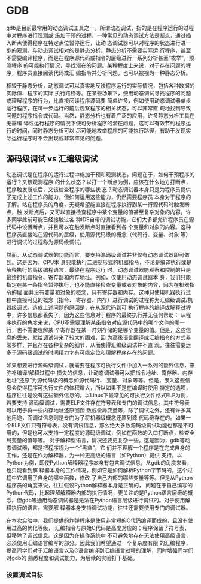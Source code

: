 # GDB

<!---toc--->

gdb是目前最常用的动态调试工具之一。所谓动态调试，指的是在程序运行的过程中对程序进行观测或
施加干预的过程，一种常见的动态调试方法是断点，通过插入断点使得程序在特定点位暂停运行，让动
态调试器可以对程序的状态进行进一步的观测。与动态调试相对的是静态分析。静态分析不需要实际运
行程序，甚至不需要编译程序，而是在程序源代码或指令的层级进行一系列分析甚至“枚举”，预测程序
的可能执行情况，寻找潜在的问题。某种程度上来说，对于存在问题的程序，程序员直接阅读代码或汇
编指令并分析问题，也可以被视为一种静态分析。

相较于静态分析，动态调试可以真实地反映程序运行的实际情况，包括各种数据的实际值、程序的实际
执行路径等。在某些场景下，使用动态调试寻找程序的问题或理解程序的行为，比直接阅读程序源码要
简单许多，例如使用动态调试器单步运行程序，在每一步运行的前后观察程序的相关状态，可以非常直
观地找到导致问题的程序指令或代码。当然，静态分析也有着广泛的应用，许多静态分析工具在无需编
译或运行程序的情况下便可分析程序的潜在问题，这可以有效节约程序运行的时间，同时静态分析可以
尽可能地枚举程序的可能执行路径，有助于发现实际运行程序时不会出现或非常罕见的问题。

## 源码级调试 vs 汇编级调试

动态调试是在程序的运行过程中施加干预和观测状态，问题在于，如何干预程序的运行？又该观测程序
的什么状态？以打一个断点为例，应该在什么地方打断点，程序触发断点后，又该检查程序的哪些状
态？动态调试器本身只是为程序员提供了完成上述工作的能力，但如何运用这些能力，仍然需要程序员
本身对于程序的了解。站在程序员的角度，无疑希望能直接在程序执行到某一行源代码时触发断点，触
发断点后，又可以直接检查程序中某个变量的值甚至复杂对象的内容。许多同学此前可能已经接触过各
种IDE自带的调试功能，它们大多都允许程序员在源代码中设置断点，并且可以在触发断点时直接看到各
个变量和对象的内容。这种程序员直接站在源代码的层级，使用源代码级的概念（代码行、变量、对象
等）进行调试的过程称为源码级调试。

然而，从动态调试器的功能而言，要支持源码级调试并非仅有动态调试器即可做到。这是因为，CPU本
身只能执行二进制形式的机器指令，不论是编译执行或是解释执行的高级编程语言，最终在程序运行
时，动态调试器能观察和控制的只是最终的机器指令、寄存器和内存地址。例如，仅使用动态调试器本
身，我们只能指定在某一条指令暂停执行，也不能直接检查变量或者对象的内容，因为在机器指令的层
面并没有变量和对象的概念，只有寄存器和内存。这种只使用机器执行过程中直接可见的概念（指令、
寄存器、内存）进行调试的过程称为汇编级调试/机器级调试。造成上述问题的原因是，在从源代码到可
执行程序的编译或解释过程中，许多信息都丢失了，因为这些信息对于程序的最终执行并无任何帮助：
从程序执行的角度来说，CPU不需要理解某条指令对应源代码中的哪个文件的哪一行，也不需要理解某
个寄存器在某一时刻存储的是哪个变量的值。但是，这些信息的丢失，就给调试带来了较大的困难，因
为高级语言翻译成汇编指令的方式非常多样，并且存在各种复杂的细节，从而使得汇编级调试并不直
观，往往需要远多于源码级调试的时间精力才有可能定位和理解程序存在的问题。

如果想要进行源码级调试，就需要在程序可执行文件中加入一系列的额外信息，来弥补编译/解释过程中
损失的信息，让动态调试器可以把指令地址、寄存器、内存地址“还原”为源代码级的概念如源代码行、
变量、对象等等。但是，嵌入这些信息会使得程序可执行文件的体积增大，所以如果不是在编译时使用
特定的选项，程序往往是没有这些额外信息的。以Linux下最常见的可执行文件格式ELF为例，若要支持
源码级调试，需要ELF文件存在符号表和专门的调试信息。其中符号表可以用于将一些内存地址还原回函
数或全局变量等，除了调试之外，还有许多其他用途，而调试信息则是专门为了将机器级概念还原到源
代码级存在的。如果一个ELF文件只有符号表，没有调试信息，那么绝大多数源码级调试功能也都是不可
用的，但是也可以支持一定程度的源码级调试，例如在函数的入口打断点，检查全局变量的值等等。
对于解释型语言，情况还要更复杂一些。这是因为，gdb等动态调试器，都是把程序视为一个“黑盒”，它
们并不理解一个程序是在完成自身的工作，还是在作为解释器，为一种更高级的语言（如Python）提供
支持。以Python为例，即使Python解释器程序本身有包含调试信息，从gdb的角度来看，也只能看到解
释器本身的工作情况，例如它是如何解析Python字节码的，这个过程中它调用了自身的哪些函数，修改
了自己内部的哪些变量等等。但是从Python程序员的角度来说，往往假设Python解释器本身是正确的，
问题在于自己编写的Python代码，比起理解解释器内部的执行情况，更关注的是Python语言层级的概
念。但gdb等通用动态调试器是无法在Python语言层级进行调试的。对于使用解释执行的语言，需要解
释器本身支持调试功能，往往还需要使用专门的调试器。

在本次实验中，我们提供的炸弹程序是使用非常短的C代码编译而成的，且没有使用过高的优化等级，
汇编指令与原始C代码是高度对应的；程序保留了符号表，但移除了调试信息。这是因为在操作系统中
不可避免地存在无法使用高级语言，必须使用汇编语言编写的部分。因此我们希望通过一个复杂度有限
的汇编程序，提高同学们对于汇编语言以及C语言编译到汇编语言过程的理解，同时增强同学们对gdb的
熟悉程度和调试能力，为后续的实验打下基础。


### 设置调试目标
